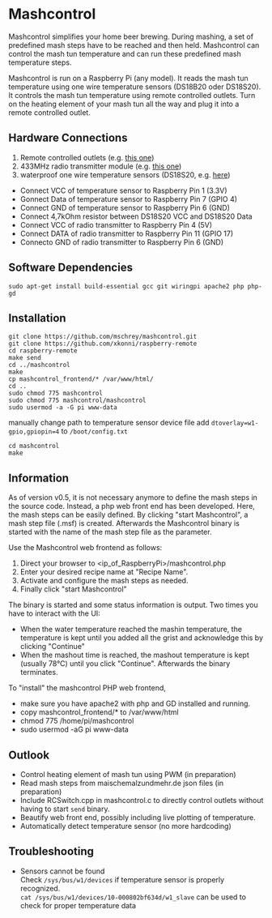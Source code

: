 # Mashcontrol #

Mashcontrol simplifies your home beer brewing. During mashing, a set of predefined mash steps have to be reached and then held. Mashcontrol can control the mash tun temperature and can run these predefined mash temperature steps. 

Mashcontrol is run on a Raspberry Pi (any model). It reads the mash tun temperature using one wire temperature sensors (DS18B20 oder DS18S20). It controls the mash tun temperature using remote controlled outlets. Turn on the heating element of your mash tun all the way and plug it into a remote controlled outlet. 

## Hardware Connections ##
1) Remote controlled outlets (e.g. [this one](https://www.pollin.de/p/funksteckdosen-set-mit-3-steckdosen-550666))
2) 433MHz radio transmitter module (e.g. [this one](https://www.amazon.de/gp/product/B00OLI93IC/ref=oh_aui_detailpage_o05_s00?ie=UTF8&psc=1))
3) waterproof one wire temperature sensors (DS18S20, e.g. [here](https://de.aliexpress.com/item/Direkten-wasserdicht-DS18B20-digitaler-temperatursensor-sonde-eine-gro-e-anzahl-von-original-spot/32675444739.html?spm=a2g0x.search0104.3.2.418b3d20hlIQLC&ws_ab_test=searchweb0_0%2Csearchweb201602_3_10320_10152_10321_10065_10151_10344_10068_5723115_5722815_10342_10547_10343_10322_10340_10341_10548_5722915_5722615_10193_10696_10194_10084_10083_10618_10304_10307_10820_10821_10302_5722715_10843_10059_100031_10319_10103_10624_10623_10622_5722515_10621_10620%2Csearchweb201603_30%2CppcSwitch_5&algo_expid=17f34d38-7b86-4514-994f-47daa466bb6e-0&algo_pvid=17f34d38-7b86-4514-994f-47daa466bb6e&transAbTest=ae803_1&priceBeautifyAB=0))

 * Connect VCC of temperature sensor to Raspberry Pin 1 (3.3V)
 * Gonnect Data of temperature sensor to Raspberry Pin 7 (GPIO 4)
 * Connect GND of temperature sensor to Raspberry Pin 6 (GND)
 * Connect 4,7kOhm resistor between DS18S20 VCC and DS18S20 Data
 * Connect VCC of radio transmitter to Raspberry Pin 4 (5V)
 * Connect DATA of radio transmitter to Raspberry Pin 11 (GPIO 17)
 * Connecto GND of radio transmitter to Raspberry Pin 6 (GND)

## Software Dependencies ##
``sudo apt-get install build-essential gcc git wiringpi apache2 php php-gd``

## Installation ##
```
git clone https://github.com/mschrey/mashcontrol.git
git clone https://github.com/xkonni/raspberry-remote
cd raspberry-remote
make send
cd ../mashcontrol
make
cp mashcontrol_frontend/* /var/www/html/
cd ..
sudo chmod 775 mashcontrol
sudo chmod 775 mashcontrol/mashcontrol
sudo usermod -a -G pi www-data
```
manually change path to temperature sensor device file
add `dtoverlay=w1-gpio,gpiopin=4` to `/boot/config.txt`
```
cd mashcontrol
make
```


## Information ##
As of version v0.5, it is not necessary anymore to define the mash steps in the source code. Instead, a php web front end has been developed. Here, the mash steps can be easily defined. By clicking "start Mashcontrol", a mash step file (.msf) is created. Afterwards the Mashcontrol binary is started with the name of the mash step file as the parameter. 

Use the Mashcontrol web frontend as follows:
1. Direct your browser to <ip_of_RaspberryPi>/mashcontrol.php
2. Enter your desired recipe name at "Recipe Name".
3. Activate and configure the mash steps as needed. 
4. Finally click "start Mashcontrol"

The binary is started and some status information is output. Two times you have to interact with the UI:
  * When the water temperature reached the mashin temperature, the temperature is kept until you added all the grist and acknowledge this by clicking "Continue"
  * When the mashout time is reached, the mashout temperature is kept (usually 78°C) until you click "Continue". Afterwards the binary terminates.

To "install" the mashcontrol PHP web frontend, 
 * make sure you have apache2 with php and GD installed and running. 
 * copy mashcontrol_frontend/* to /var/www/html
 * chmod 775 /home/pi/mashcontrol
 * sudo usermod -aG pi www-data
 
## Outlook ##
  * Control heating element of mash tun using PWM (in preparation)
  * Read mash steps from maischemalzundmehr.de json files (in preparation)
  * Include RCSwitch.cpp in mashcontrol.c to directly control outlets without having to start `send` binary.
  * Beautify web front end, possibly including live plotting of temperature. 
  * Automatically detect temperature sensor (no more hardcoding)


## Troubleshooting ##
 * Sensors cannot be found  
Check `/sys/bus/w1/devices` if temperature sensor is properly recognized.  
`cat /sys/bus/w1/devices/10-000802bf634d/w1_slave` can be used to check for proper temperature data
